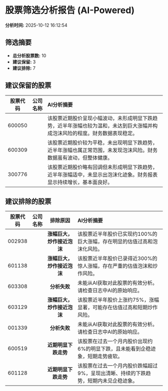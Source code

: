 # 股票筛选分析报告 (AI-Powered)

**分析时间:** 2025-10-12 16:12:54

## 筛选摘要

- **总分析股票数:** 10
- **建议保留:** 3
- **建议排除:** 7

## 建议保留的股票

| 股票代码 | 公司名称 | AI分析摘要 |
|:---:|:---:|:---|
| 600050 |  | 该股票近期股价呈现小幅波动，未形成明显下跌趋势，近半年涨幅也较为温和，未达到巨大涨幅并构成泡沫风险的程度。财务数据表现稳定。 |
| 600309 |  | 该股票近期股价较为平稳，未出现明显下跌趋势，近半年涨幅也属正常范围，未发现泡沫风险。财务数据虽有波动，但整体健康。 |
| 300776 |  | 该股票近期股价略有回调但未形成明显下跌趋势，近半年涨幅适中，未显示出泡沫化迹象。财务报表显示持续增长，基本面良好。 |

## 建议排除的股票

| 股票代码 | 公司名称 | 排除原因 | AI分析摘要 |
|:---:|:---:|:---:|:---|
| 002938 |  | **涨幅巨大，炒作接近泡沫** | 该股票近半年股价已实现约100%的巨大涨幅，存在明显的估值过高和泡沫化风险。 |
| 601138 |  | **涨幅巨大，炒作接近泡沫** | 该股票近半年股价已录得近300%的惊人涨幅，存在严重的估值泡沫和炒作风险。 |
| 603308 |  | **分析失败** | 未能从AI获取对此股票的有效分析。请检查日志中AI的原始响应。 |
| 603129 |  | **涨幅巨大，炒作接近泡沫** | 该股票近半年股价上涨约75%，涨幅显著，可能存在估值过高和短期炒作风险。 |
| 001339 |  | **分析失败** | 未能从AI获取对此股票的有效分析。请检查日志中AI的原始响应。 |
| 600519 |  | **近期明显下跌走势** | 该股票在过去一个月内股价出现约6%的明显下跌，且未能看到企稳迹象，短期走势疲软。 |
| 601128 |  | **近期明显下跌走势** | 该股票在过去一个月内股价跌幅超过9%，呈现出清晰、持续的下跌趋势，短期内未见企稳迹象。 |
